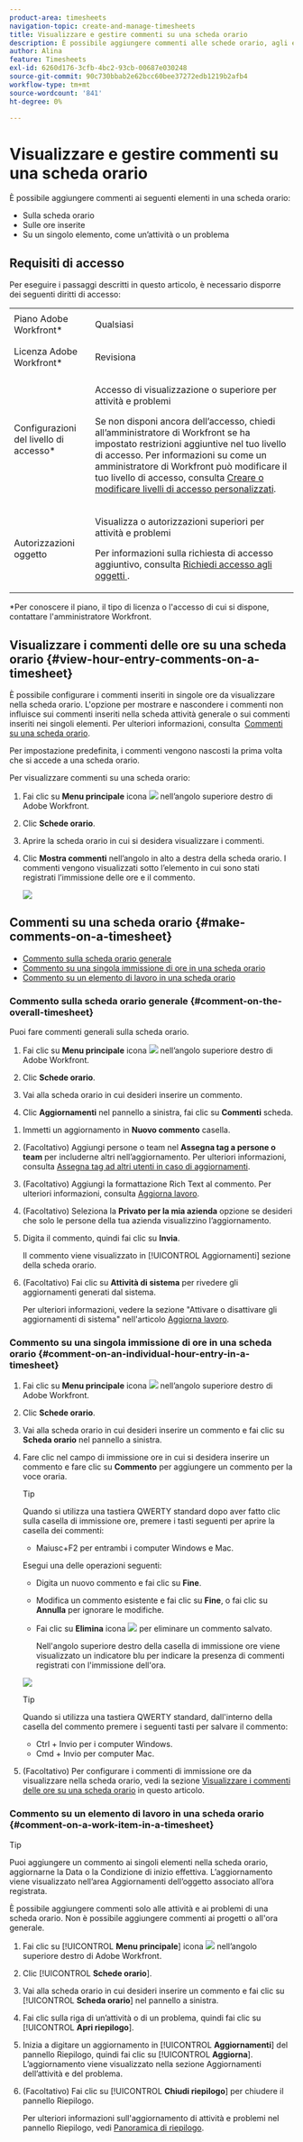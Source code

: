 ```yaml
---
product-area: timesheets
navigation-topic: create-and-manage-timesheets
title: Visualizzare e gestire commenti su una scheda orario
description: È possibile aggiungere commenti alle schede orario, agli elementi di lavoro inclusi nelle schede orario e a ogni ora registrata.
author: Alina
feature: Timesheets
exl-id: 6260d176-3cfb-4bc2-93cb-00687e030248
source-git-commit: 90c730bbab2e62bcc60bee37272edb1219b2afb4
workflow-type: tm+mt
source-wordcount: '841'
ht-degree: 0%

---
```


# Visualizzare e gestire commenti su una scheda orario

È possibile aggiungere commenti ai seguenti elementi in una scheda orario:

* Sulla scheda orario
* Sulle ore inserite
* Su un singolo elemento, come un’attività o un problema

## Requisiti di accesso

Per eseguire i passaggi descritti in questo articolo, è necessario disporre dei seguenti diritti di accesso:

<table style="table-layout:auto"> 
 <col> 
 <col> 
 <tbody> 
  <tr> 
   <td role="rowheader">Piano Adobe Workfront*</td> 
   <td> <p>Qualsiasi</p> </td> 
  </tr> 
  <tr> 
   <td role="rowheader">Licenza Adobe Workfront*</td> 
   <td> <p>Revisiona </p> </td> 
  </tr> 
  <tr> 
   <td role="rowheader">Configurazioni del livello di accesso*</td> 
   <td> <p>Accesso di visualizzazione o superiore per attività e problemi</p> <p>Se non disponi ancora dell’accesso, chiedi all’amministratore di Workfront se ha impostato restrizioni aggiuntive nel tuo livello di accesso. Per informazioni su come un amministratore di Workfront può modificare il tuo livello di accesso, consulta <a href="../../administration-and-setup/add-users/configure-and-grant-access/create-modify-access-levels.md" class="MCXref xref">Creare o modificare livelli di accesso personalizzati</a>.</p> </td> 
  </tr> 
  <tr> 
   <td role="rowheader">Autorizzazioni oggetto</td> 
   <td> <p>Visualizza o autorizzazioni superiori per attività e problemi</p> <p>Per informazioni sulla richiesta di accesso aggiuntivo, consulta <a href="../../workfront-basics/grant-and-request-access-to-objects/request-access.md" class="MCXref xref">Richiedi accesso agli oggetti </a>.</p> </td> 
  </tr> 
 </tbody> 
</table>

&#42;Per conoscere il piano, il tipo di licenza o l&#39;accesso di cui si dispone, contattare l&#39;amministratore Workfront.

## Visualizzare i commenti delle ore su una scheda orario {#view-hour-entry-comments-on-a-timesheet}

È possibile configurare i commenti inseriti in singole ore da visualizzare nella scheda orario. L&#39;opzione per mostrare e nascondere i commenti non influisce sui commenti inseriti nella scheda attività generale o sui commenti inseriti nei singoli elementi. Per ulteriori informazioni, consulta  [Commenti su una scheda orario](#make-comments-on-a-timesheet).

Per impostazione predefinita, i commenti vengono nascosti la prima volta che si accede a una scheda orario.

Per visualizzare commenti su una scheda orario:

1. Fai clic su **Menu principale** icona ![](assets/main-menu-icon.png) nell’angolo superiore destro di Adobe Workfront.

1. Clic **Schede orario**.
1. Aprire la scheda orario in cui si desidera visualizzare i commenti.
1. Clic **Mostra commenti** nell’angolo in alto a destra della scheda orario.
I commenti vengono visualizzati sotto l’elemento in cui sono stati registrati l’immissione delle ore e il commento.

   ![](assets/comments-expanded-under-tasks-redesigned-timesheet.png)


## Commenti su una scheda orario {#make-comments-on-a-timesheet}

* [Commento sulla scheda orario generale](#comment-on-the-overall-timesheet)
* [Commento su una singola immissione di ore in una scheda orario](#comment-on-an-individual-hour-entry-in-a-timesheet)
* [Commento su un elemento di lavoro in una scheda orario](#comment-on-a-work-item-in-a-timesheet)

### Commento sulla scheda orario generale {#comment-on-the-overall-timesheet}

Puoi fare commenti generali sulla scheda orario.

1. Fai clic su **Menu principale** icona ![](assets/main-menu-icon.png) nell’angolo superiore destro di Adobe Workfront.

1. Clic **Schede orario**.
1. Vai alla scheda orario in cui desideri inserire un commento.
1. Clic **Aggiornamenti** nel pannello a sinistra, fai clic su **Commenti** scheda.
<!--
1. (Optional) Start typing a keyword or a the name of a user associated with a comment in the **Search** field, in the upper-right corner of the Comments tab. 

   If found, the keyword or user you searched for is highlighted and the comments associated with them display at the top of the Comments tab. -->
1. Immetti un aggiornamento in **Nuovo commento** casella.
1. (Facoltativo) Aggiungi persone o team nel **Assegna tag a persone o team** per includerne altri nell’aggiornamento. Per ulteriori informazioni, consulta [Assegna tag ad altri utenti in caso di aggiornamenti](../../workfront-basics/updating-work-items-and-viewing-updates/tag-others-on-updates.md).
1. (Facoltativo) Aggiungi la formattazione Rich Text al commento. Per ulteriori informazioni, consulta [Aggiorna lavoro](../../workfront-basics/updating-work-items-and-viewing-updates/update-work.md).
1. (Facoltativo) Seleziona la **Privato per la mia azienda** opzione se desideri che solo le persone della tua azienda visualizzino l’aggiornamento.
1. Digita il commento, quindi fai clic su **Invia**.

   Il commento viene visualizzato in [!UICONTROL Aggiornamenti] sezione della scheda orario.

1. (Facoltativo) Fai clic su **Attività di sistema** per rivedere gli aggiornamenti generati dal sistema.

   Per ulteriori informazioni, vedere la sezione &quot;Attivare o disattivare gli aggiornamenti di sistema&quot; nell&#39;articolo [Aggiorna lavoro](/help/quicksilver/workfront-basics/updating-work-items-and-viewing-updates/update-work.md).

### Commento su una singola immissione di ore in una scheda orario {#comment-on-an-individual-hour-entry-in-a-timesheet}

1. Fai clic su **Menu principale** icona ![](assets/main-menu-icon.png) nell’angolo superiore destro di Adobe Workfront.

1. Clic **Schede orario**.
1. Vai alla scheda orario in cui desideri inserire un commento e fai clic su **Scheda orario** nel pannello a sinistra.
1. Fare clic nel campo di immissione ore in cui si desidera inserire un commento e fare clic su **Commento** per aggiungere un commento per la voce oraria.

   >[!TIP]
   >
   >   Quando si utilizza una tastiera QWERTY standard dopo aver fatto clic sulla casella di immissione ore, premere i tasti seguenti per aprire la casella dei commenti:
   >   * Maiusc+F2 per entrambi i computer Windows e Mac.

   Esegui una delle operazioni seguenti:

   * Digita un nuovo commento e fai clic su **Fine**.
   * Modifica un commento esistente e fai clic su **Fine**, o fai clic su **Annulla** per ignorare le modifiche.
   * Fai clic su **Elimina** icona ![](assets/delete.png) per eliminare un commento salvato.

     Nell&#39;angolo superiore destro della casella di immissione ore viene visualizzato un indicatore blu per indicare la presenza di commenti registrati con l&#39;immissione dell&#39;ora.

   ![](assets/commment-button-on-hour-log-redesigned-timesheet.png)

   >[!TIP]
   >
   >   Quando si utilizza una tastiera QWERTY standard, dall&#39;interno della casella del commento premere i seguenti tasti per salvare il commento:
   >   * Ctrl + Invio per i computer Windows.
   >   * Cmd + Invio per computer Mac.


1. (Facoltativo) Per configurare i commenti di immissione ore da visualizzare nella scheda orario, vedi la sezione [Visualizzare i commenti delle ore su una scheda orario](#view-hour-entry-comments-on-a-timesheet) in questo articolo.

### Commento su un elemento di lavoro in una scheda orario {#comment-on-a-work-item-in-a-timesheet}

>[!TIP]
>
>Puoi aggiungere un commento ai singoli elementi nella scheda orario, aggiornarne la Data o la Condizione di inizio effettiva. L’aggiornamento viene visualizzato nell’area Aggiornamenti dell’oggetto associato all’ora registrata.


È possibile aggiungere commenti solo alle attività e ai problemi di una scheda orario. Non è possibile aggiungere commenti ai progetti o all&#39;ora generale.

1. Fai clic su [!UICONTROL **Menu principale**] icona ![](assets/main-menu-icon.png) nell’angolo superiore destro di Adobe Workfront.
1. Clic [!UICONTROL **Schede orario**].
1. Vai alla scheda orario in cui desideri inserire un commento e fai clic su [!UICONTROL **Scheda orario**] nel pannello a sinistra.
1. Fai clic sulla riga di un’attività o di un problema, quindi fai clic su [!UICONTROL **Apri riepilogo**].
1. Inizia a digitare un aggiornamento in [!UICONTROL **Aggiornamenti**] del pannello Riepilogo, quindi fai clic su [!UICONTROL **Aggiorna**].
L’aggiornamento viene visualizzato nella sezione Aggiornamenti dell’attività e del problema.
1. (Facoltativo) Fai clic su [!UICONTROL **Chiudi riepilogo**] per chiudere il pannello Riepilogo.

   Per ulteriori informazioni sull&#39;aggiornamento di attività e problemi nel pannello Riepilogo, vedi [Panoramica di riepilogo](../../workfront-basics/the-new-workfront-experience/summary-overview.md).
